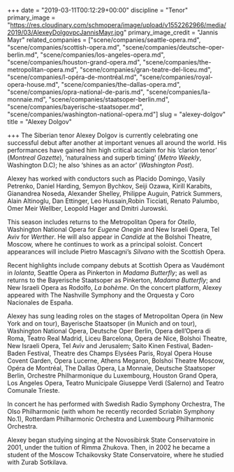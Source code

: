 +++
date = "2019-03-11T00:12:29+00:00"
discipline = "Tenor"
primary_image = "https://res.cloudinary.com/schmopera/image/upload/v1552262966/media/2019/03/AlexeyDolgovpcJannisMayr.jpg"
primary_image_credit = "Jannis Mayr"
related_companies = ["scene/companies/seattle-opera.md", "scene/companies/scottish-opera.md", "scene/companies/deutsche-oper-berlin.md", "scene/companies/los-angeles-opera.md", "scene/companies/houston-grand-opera.md", "scene/companies/the-metropolitan-opera.md", "scene/companies/gran-teatre-del-liceu.md", "scene/companies/l-opéra-de-montréal.md", "scene/companies/royal-opera-house.md", "scene/companies/the-dallas-opera.md", "scene/companies/opra-national-de-paris.md", "scene/companies/la-monnaie.md", "scene/companies/staatsoper-berlin.md", "scene/companies/bayerische-staatsoper.md", "scene/companies/washington-national-opera.md"]
slug = "alexey-dolgov"
title = "Alexey Dolgov"

+++
The Siberian tenor Alexey Dolgov is currently celebrating one successful debut after another at important venues all around the world. His performances have gained him high critical acclaim for his ‘clarion tenor’ (_Montreal Gazette_), ‘naturalness and superb timing’ (_Metro Weekly_, Washington D.C); he also ‘shines as an actor’ (_Washington Post_).

Alexey has worked with conductors such as Placido Domingo, Vasily Petrenko, Daniel Harding, Semyon Bychkov, Seiji Ozawa, Kirill Karabits, Gianandrea Noseda, Alexander Shelley, Philippe Auguin, Patrick Summers, Alain Altinoglu, Dan Ettinger, Leo Hussain,Robin Ticciati, Renato Palumbo, Omer Meir Wellber, Leopold Hager and Dmitri Jurowski.

This season includes returns to the Metropolitan Opera for _Otello_, Washington National Opera for _Eugene Onegin_ and New Israeli Opera, Tel Aviv for _Werther_. He will also appear in _Candide_ at the Bolshoi Theatre, Moscow, where he continues to work as a principal soloist. Concert appearances will include Pietro Mascagni’s _Silvano_ with the Scottish Opera.

Recent highlights include company debuts at Scottish Opera as Vaudémont in _Iolanta_, Seattle Opera as Pinkerton in _Madama Butterfly_; as well as returns to the Bayerische Staatsoper as Pinkerton, _Madama Butterfly_; and New Israeli Opera as Rodolfo, _La bohème_. On the concert platform, Alexey appeared with The Nashville Symphony and the Orquesta y Coro Nacionales de España.

Alexey has sung leading roles on the stages of Metropolitan Opera (in New York and on tour), Bayerische Staatsoper (in Munich and on tour), Washington National Opera, Deutsche Oper Berlin, Opera dell’Opera di Roma, Teatro Real Madrid, Liceu Barcelona, Opera de Nice, Bolshoi Theatre, New Israeli Opera, Tel Aviv and Jerusalem; Saito Kinen Festival, Baden- Baden Festival, Theatre des Champs Elysées Paris, Royal Opera House Covent Garden, Opera Lucerne, Athens Megaron, Bolshoi Theatre Moscow, Opéra de Montréal, The Dallas Opera, La Monnaie, Deutsche Staatsoper Berlin, Orchestre Philharmonique du Luxembourg, Houston Grand Opera, Los Angeles Opera, Teatro Municipale Giuseppe Verdi (Salerno) and Teatro Comunale Trieste.

In concert he has performed with Swedish Radio Symphony Orchestra, The Olso Philharmonic (with whom he recently recorded Scriabin Symphony No.1), Rotterdam Philharmonic Orchestra and Luxembourg Philharmonic Orchestra.

Alexey began studying singing at the Novosibirsk State Conservatoire in 2001, under the tuition of Rimma Zhukova. Then, in 2002 he became a student of the Moscow Tchaikovsky State Conservatoire, where he studied with Zurab Sotkilava.